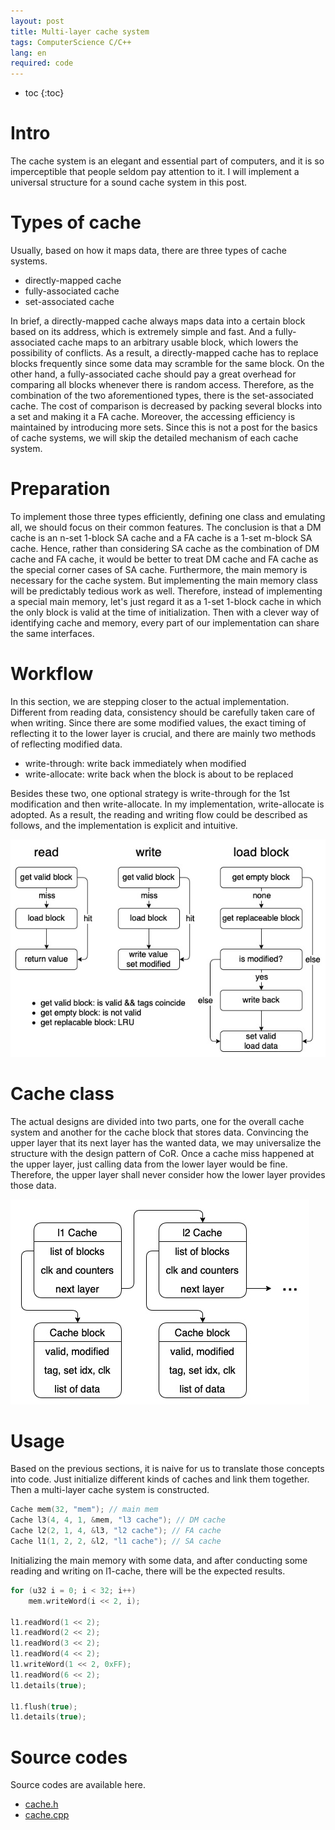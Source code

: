 ```yaml
---
layout: post
title: Multi-layer cache system
tags: ComputerScience C/C++
lang: en
required: code
---
```


- toc
{:toc}

# Intro

The cache system is an elegant and essential part of computers, and it is so imperceptible that people seldom pay attention to it. I will implement a universal structure for a sound cache system in this post.

# Types of cache

Usually, based on how it maps data, there are three types of cache systems.

- directly-mapped cache
- fully-associated cache
- set-associated cache

In brief, a directly-mapped cache always maps data into a certain block based on its address, which is extremely simple and fast. And a fully-associated cache maps to an arbitrary usable block, which lowers the possibility of conflicts. As a result, a directly-mapped cache has to replace blocks frequently since some data may scramble for the same block. On the other hand, a fully-associated cache should pay a great overhead for comparing all blocks whenever there is random access. Therefore, as the combination of the two aforementioned types, there is the set-associated cache. The cost of comparison is decreased by packing several blocks into a set and making it a FA cache. Moreover, the accessing efficiency is maintained by introducing more sets. Since this is not a post for the basics of cache systems, we will skip the detailed mechanism of each cache system.

# Preparation

To implement those three types efficiently, defining one class and emulating all, we should focus on their common features. The conclusion is that a DM cache is an n-set 1-block SA cache and a FA cache is a 1-set m-block SA cache. Hence, rather than considering SA cache as the combination of DM cache and FA cache, it would be better to treat DM cache and FA cache as the special corner cases of SA cache. Furthermore, the main memory is necessary for the cache system. But implementing the main memory class will be predictably tedious work as well. Therefore, instead of implementing a special main memory, let's just regard it as a 1-set 1-block cache in which the only block is valid at the time of initialization. Then with a clever way of identifying cache and memory, every part of our implementation can share the same interfaces.

# Workflow

In this section, we are stepping closer to the actual implementation. Different from reading data, consistency should be carefully taken care of when writing. Since there are some modified values, the exact timing of reflecting it to the lower layer is crucial, and there are mainly two methods of reflecting modified data.

- write-through: write back immediately when modified
- write-allocate: write back when the block is about to be replaced

Besides these two, one optional strategy is write-through for the 1st modification and then write-allocate. In my implementation, write-allocate is adopted. As a result, the reading and writing flow could be described as follows, and the implementation is explicit and intuitive.

<div class="img-frame"><img src="/assets/src/multi-layer-cache/workflow.png"></div>

# Cache class

The actual designs are divided into two parts, one for the overall cache system and another for the cache block that stores data. Convincing the upper layer that its next layer has the wanted data, we may universalize the structure with the design pattern of CoR. Once a cache miss happened at the upper layer, just calling data from the lower layer would be fine. Therefore, the upper layer shall never consider how the lower layer provides those data. 

<div class="img-frame"><img src="/assets/src/multi-layer-cache/cache-class.png"></div>

# Usage

Based on the previous sections, it is naive for us to translate those concepts into code. Just initialize different kinds of caches and link them together. Then a multi-layer cache system is constructed.

```cpp
Cache mem(32, "mem"); // main mem
Cache l3(4, 4, 1, &mem, "l3 cache"); // DM cache
Cache l2(2, 1, 4, &l3, "l2 cache"); // FA cache
Cache l1(1, 2, 2, &l2, "l1 cache"); // SA cache
```

Initializing the main memory with some data, and after conducting some reading and writing on l1-cache,  there will be the expected results.

```cpp
for (u32 i = 0; i < 32; i++)
    mem.writeWord(i << 2, i);

l1.readWord(1 << 2);
l1.readWord(2 << 2);
l1.readWord(3 << 2);
l1.readWord(4 << 2);
l1.writeWord(1 << 2, 0xFF);
l1.readWord(6 << 2);
l1.details(true);

l1.flush(true);
l1.details(true);
```

# Source codes

Source codes are available here.

- [cache.h](/assets/src/multi-layer-cache/cache.h)
- [cache.cpp](/assets/src/multi-layer-cache/cache.cpp)
